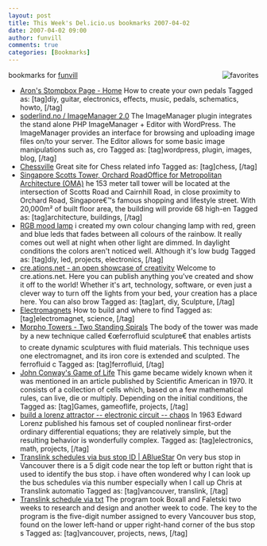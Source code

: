 ```yaml
---
layout: post
title: This Week's Del.icio.us bookmarks 2007-04-02
date: 2007-04-02 09:00
author: funvill
comments: true
categories: [Bookmarks]
---
```

bookmarks for <a href="http://del.icio.us/funvill"> funvill</a>
<a href="http://del.icio.us/funvill"> <img src="http://www.abluestar.com/blog/wp-content/uploads/2007/03/favorites_icon.thumbnail.jpg" alt="favorites" align="right" /></a>
<ul>
	<li><a href="http://www.diystompboxes.com/wb/" title="http://www.diystompboxes.com/wb/">Aron's Stompbox Page - Home</a>
How to create your own pedals Tagged as: [tag]diy, guitar, electronics, effects, music, pedals, schematics, howto, [/tag]</li>
	<li><a href="http://www.soderlind.no/archives/2006/01/03/imagemanager-20/" title="http://www.soderlind.no/archives/2006/01/03/imagemanager-20/">soderlind.no / ImageManager 2.0</a>
The ImageManager plugin integrates the stand alone PHP ImageManager + Editor with WordPress. The ImageManager provides an interface for browsing and uploading image files on/to your server. The Editor allows for some basic image manipulations such as, cro Tagged as: [tag]wordpress, plugin, images, blog, [/tag]</li>
	<li><a href="http://www.chessville.com/" title="http://www.chessville.com/">Chessville</a>
Great site for Chess related info Tagged as: [tag]chess, [/tag]</li>
	<li><a href="http://www.worldarchitecturenews.com/index.php?fuseaction=wanappln.projectview&amp;upload_id=946" title="http://www.worldarchitecturenews.com/index.php?fuseaction=wanappln.projectview&amp;upload_id=946">Singapore Scotts Tower, Orchard RoadOffice for Metropolitan Architecture (OMA)</a>
he 153 meter tall tower will be located at the intersection of Scotts Road and Cairnhill Road, in close proximity to Orchard Road, Singapore€™s famous shopping and lifestyle street. With 20,000m² of built floor area, the building will provide 68 high-en Tagged as: [tag]architecture, buildings, [/tag]</li>
	<li><a href="http://tobe.nimio.info/rgb_mood_light.php" title="http://tobe.nimio.info/rgb_mood_light.php">RGB mood lamp</a>
i created my own colour changing lamp with red, green and blue leds that fades between all colours of the rainbow. It really comes out well at night when other light are dimmed. In daylight conditions the colors aren't noticed well. Although it's low budg Tagged as: [tag]diy, led, projects, electronics, [/tag]</li>
	<li><a href="http://cre.ations.net/" title="http://cre.ations.net/">cre.ations.net - an open showcase of creativity</a>
Welcome to cre.ations.net. Here you can publish anything you've created and show it off to the world! Whether it's art, technology, software, or even just a clever way to turn off the lights from your bed, your creation has a place here. You can also brow Tagged as: [tag]art, diy, Sculpture, [/tag]</li>
	<li><a href="http://www.coolmagnetman.com/magelect.htm" title="http://www.coolmagnetman.com/magelect.htm">Electromagnets</a>
How to build and where to find Tagged as: [tag]electromagnet, science, [/tag]</li>
	<li><a href="http://www.kodama.hc.uec.ac.jp/spiral/" title="http://www.kodama.hc.uec.ac.jp/spiral/">Morpho Towers - Two Standing Spirals</a>
The body of the tower was made by a new technique called €œferrofluid sculpture€ that enables artists to create dynamic sculptures with fluid materials. This technique uses one electromagnet, and its iron core is extended and sculpted. The ferrofluid c Tagged as: [tag]ferrofluid, [/tag]</li>
	<li><a href="http://www.bitstorm.org/gameoflife/" title="http://www.bitstorm.org/gameoflife/">John Conway's Game of Life</a>
This game became widely known when it was mentioned in an article published by Scientific American in 1970. It consists of a collection of cells which, based on a few mathematical rules, can live, die or multiply. Depending on the initial conditions, the Tagged as: [tag]Games, gameoflife, projects, [/tag]</li>
	<li><a href="http://frank.harvard.edu/~paulh/misc/lorenz.htm" title="http://frank.harvard.edu/~paulh/misc/lorenz.htm">build a lorenz attractor -- electronic circuit -- chaos</a>
In 1963 Edward Lorenz published his famous set of coupled nonlinear first-order ordinary differential equations; they are relatively simple, but the resulting behavior is wonderfully complex. Tagged as: [tag]electronics, math, projects, [/tag]</li>
	<li><a href="http://www.abluestar.com/blog/translink-schedules-via-bus-stop-id/" title="http://www.abluestar.com/blog/translink-schedules-via-bus-stop-id/">Translink schedules via bus stop ID | ABlueStar</a>
On very bus stop in Vancouver there is a 5 digit code near the top left or button right that is used to identify the bus stop. i have often wondered why I can look up the bus schedules via this number especially when I call up Chris at Translink automatio Tagged as: [tag]vancouver, translink, [/tag]</li>
	<li><a href="http://vancourier.com/issues07/035107/news/035107nn2.html" title="http://vancourier.com/issues07/035107/news/035107nn2.html">Translink schedule via txt</a>
The program took Boxall and Faletski two weeks to research and design and another week to code. The key to the program is the five-digit number assigned to every Vancouver bus stop, found on the lower left-hand or upper right-hand corner of the bus stop s Tagged as: [tag]vancouver, projects, news, [/tag]</li>
</ul>
